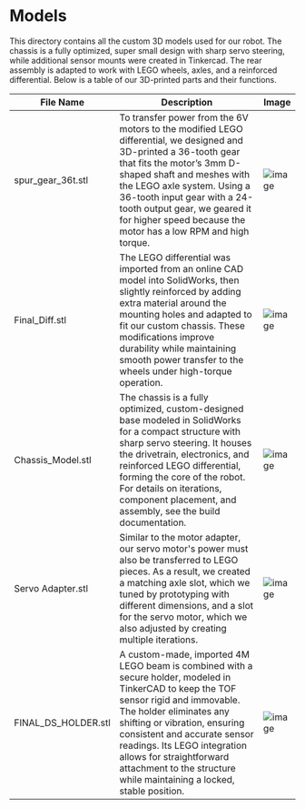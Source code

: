Models
====

This directory contains all the custom 3D models used for our robot. The chassis is a fully optimized, super small design with sharp servo steering, while additional sensor mounts were created in Tinkercad. The rear assembly is adapted to work with LEGO wheels, axles, and a reinforced differential. Below is a table of our 3D-printed parts and their functions.

| File Name | Description | Image |
| ----------- | ----------- | ----------- |
| spur_gear_36t.stl | To transfer power from the 6V motors to the modified LEGO differential, we designed and 3D-printed a 36-tooth gear that fits the motor’s 3mm D-shaped shaft and meshes with the LEGO axle system. Using a 36-tooth input gear with a 24-tooth output gear, we geared it for higher speed because the motor has a low RPM and high torque. | ![image](https://drive.google.com/uc?id=15A_ULyuqfeW1OqZAiTphIvPfeZAlDUrT) |
| Final_Diff.stl | The LEGO differential was imported from an online CAD model into SolidWorks, then slightly reinforced by adding extra material around the mounting holes and adapted to fit our custom chassis. These modifications improve durability while maintaining smooth power transfer to the wheels under high-torque operation. | ![image](https://drive.google.com/uc?id=1qzpYpQRpw_0YeEP1o6rX9YchPsRdpLrL) |
| Chassis_Model.stl | The chassis is a fully optimized, custom-designed base modeled in SolidWorks for a compact structure with sharp servo steering. It houses the drivetrain, electronics, and reinforced LEGO differential, forming the core of the robot. For details on iterations, component placement, and assembly, see the build documentation. | ![image](https://drive.google.com/uc?id=1Xr69AL12gRIF-5ft7Ylq5KtJu0QJ6xsf) |
| Servo Adapter.stl | Similar to the motor adapter, our servo motor's power must also be transferred to LEGO pieces. As a result, we created a matching axle slot, which we tuned by prototyping with different dimensions, and a slot for the servo motor, which we also adjusted by creating multiple iterations. | ![image](https://drive.google.com/uc?id=1GnTOniM03ZfWaUI5AJC966kUiUpyUSxh) |
| FINAL_DS_HOLDER.stl | A custom-made, imported 4M LEGO beam is combined with a secure holder, modeled in TinkerCAD to keep the TOF sensor rigid and immovable. The holder eliminates any shifting or vibration, ensuring consistent and accurate sensor readings. Its LEGO integration allows for straightforward attachment to the structure while maintaining a locked, stable position. | ![image](https://drive.google.com/uc?id=1M6zluK-iLSjezei6UIyS69u5_PhCzkHq) |
